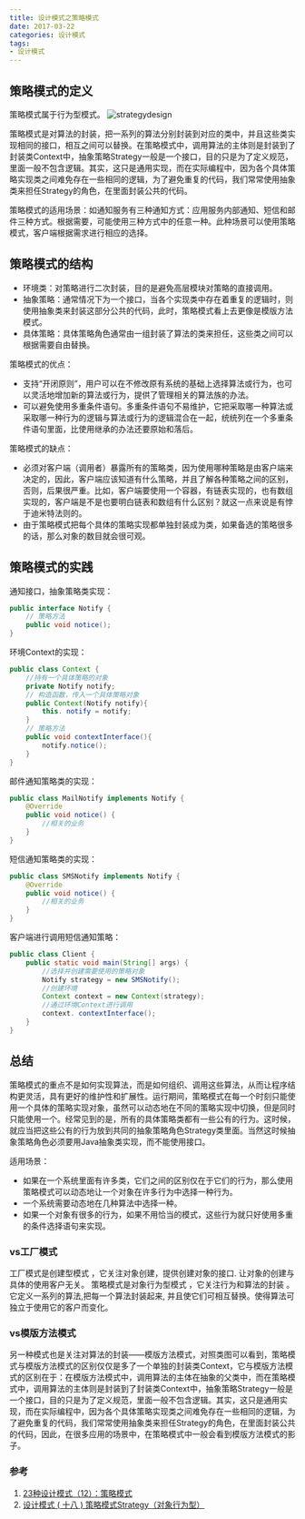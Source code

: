 ```yaml
---
title: 设计模式之策略模式
date: 2017-03-22
categories: 设计模式
tags:
- 设计模式
---
```

## 策略模式的定义

策略模式属于行为型模式。
![strategydesign](http://ovcjgn2x0.bkt.clouddn.com/strategydesign.png "策略模式")

策略模式是对算法的封装，把一系列的算法分别封装到对应的类中，并且这些类实现相同的接口，相互之间可以替换。在策略模式中，调用算法的主体则是封装到了封装类Context中，抽象策略Strategy一般是一个接口，目的只是为了定义规范，里面一般不包含逻辑。其实，这只是通用实现，而在实际编程中，因为各个具体策略实现类之间难免存在一些相同的逻辑，为了避免重复的代码，我们常常使用抽象类来担任Strategy的角色，在里面封装公共的代码。

策略模式的适用场景：如通知服务有三种通知方式：应用服务内部通知、短信和邮件三种方式。根据需要，可能使用三种方式中的任意一种。此种场景可以使用策略模式，客户端根据需求进行相应的选择。

## 策略模式的结构

- 环境类：对策略进行二次封装，目的是避免高层模块对策略的直接调用。
- 抽象策略：通常情况下为一个接口，当各个实现类中存在着重复的逻辑时，则使用抽象类来封装这部分公共的代码，此时，策略模式看上去更像是模版方法模式。
- 具体策略：具体策略角色通常由一组封装了算法的类来担任，这些类之间可以根据需要自由替换。

策略模式的优点：

- 支持“开闭原则”，用户可以在不修改原有系统的基础上选择算法或行为，也可以灵活地增加新的算法或行为，提供了管理相关的算法族的办法。
- 可以避免使用多重条件语句。多重条件语句不易维护，它把采取哪一种算法或采取哪一种行为的逻辑与算法或行为的逻辑混合在一起，统统列在一个多重条件语句里面，比使用继承的办法还要原始和落后。

策略模式的缺点：

- 必须对客户端（调用者）暴露所有的策略类，因为使用哪种策略是由客户端来决定的，因此，客户端应该知道有什么策略，并且了解各种策略之间的区别，否则，后果很严重。比如，客户端要使用一个容器，有链表实现的，也有数组实现的，客户端是不是也要明白链表和数组有什么区别？就这一点来说是有悖于迪米特法则的。
- 由于策略模式把每个具体的策略实现都单独封装成为类，如果备选的策略很多的话，那么对象的数目就会很可观。

## 策略模式的实践
通知接口，抽象策略类实现：

```java
public interface Notify {
    // 策略方法
    public void notice();
}
```

环境Context的实现：

```java
public class Context {
    //持有一个具体策略的对象
    private Notify notify;
    // 构造函数，传入一个具体策略对象
    public Context(Notify notify){
        this. notify = notify;
    }
    // 策略方法
    public void contextInterface(){
        notify.notice();
    }
}
```

邮件通知策略类的实现：

```java
public class MailNotify implements Notify {
    @Override
    public void notice() {
        //相关的业务
    }
}
```

短信通知策略类的实现：

```java
public class SMSNotify implements Notify {
    @Override
    public void notice() {
        //相关的业务
    }
}
```

客户端进行调用短信通知策略：

```java
public class Client {
    public static void main(String[] args) {
        //选择并创建需要使用的策略对象
        Notify strategy = new SMSNotify();
        //创建环境
        Context context = new Context(strategy);
        //通过环境Context进行调用
        context. contextInterface();
    }
}
```

## 总结
策略模式的重点不是如何实现算法，而是如何组织、调用这些算法，从而让程序结构更灵活，具有更好的维护性和扩展性。运行期间，策略模式在每一个时刻只能使用一个具体的策略实现对象，虽然可以动态地在不同的策略实现中切换，但是同时只能使用一个。经常见到的是，所有的具体策略类都有一些公有的行为。这时候，就应当把这些公有的行为放到共同的抽象策略角色Strategy类里面。当然这时候抽象策略角色必须要用Java抽象类实现，而不能使用接口。

适用场景：

- 如果在一个系统里面有许多类，它们之间的区别仅在于它们的行为，那么使用策略模式可以动态地让一个对象在许多行为中选择一种行为。
- 一个系统需要动态地在几种算法中选择一种。
- 如果一个对象有很多的行为，如果不用恰当的模式，这些行为就只好使用多重的条件选择语句来实现。

### vs工厂模式
工厂模式是创建型模式 ，它关注对象创建，提供创建对象的接口. 让对象的创建与具体的使用客户无关。
策略模式是对象行为型模式 ，它关注行为和算法的封装 。它定义一系列的算法,把每一个算法封装起来, 并且使它们可相互替换。使得算法可独立于使用它的客户而变化。
### vs模版方法模式
另一种模式也是关注对算法的封装——模版方法模式，对照类图可以看到，策略模式与模版方法模式的区别仅仅是多了一个单独的封装类Context，它与模版方法模式的区别在于：在模版方法模式中，调用算法的主体在抽象的父类中，而在策略模式中，调用算法的主体则是封装到了封装类Context中，抽象策略Strategy一般是一个接口，目的只是为了定义规范，里面一般不包含逻辑。其实，这只是通用实现，而在实际编程中，因为各个具体策略实现类之间难免存在一些相同的逻辑，为了避免重复的代码，我们常常使用抽象类来担任Strategy的角色，在里面封装公共的代码，因此，在很多应用的场景中，在策略模式中一般会看到模版方法模式的影子。

### 参考
1. [23种设计模式（12）：策略模式](http://blog.csdn.net/zhengzhb/article/details/7609670)
2. [设计模式 ( 十八 ) 策略模式Strategy（对象行为型）](http://blog.csdn.net/hguisu/article/details/7558249/)


